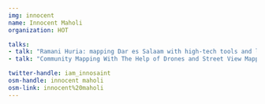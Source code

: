 ```yaml
---
img: innocent
name: Innocent Maholi
organization: HOT

talks: 
- talk: "Ramani Huria: mapping Dar es Salaam with high-tech tools and local communities"
- talk: "Community Mapping With The Help of Drones and Street View Mapping"

twitter-handle: iam_innosaint
osm-handle: innocent maholi
osm-link: innocent%20maholi
---
```

